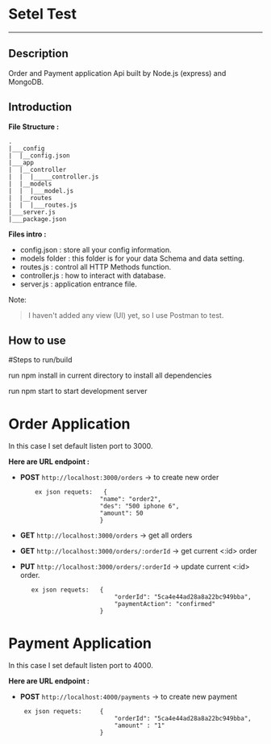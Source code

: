 # Setel Test
------
## Description
Order and Payment application Api built by Node.js (express) and MongoDB.

## Introduction
**File Structure :**
```
.
|___config
|  |__config.json
|___app
|  |__controller
|  |  |_____controller.js
|  |__models
|  |  |___model.js
|  |__routes
|  |  |___routes.js
|___server.js
|___package.json
```
**Files intro :**
* config.json : store all your config information.
* models folder : this folder is for your data Schema and data setting.
* routes.js : control all HTTP Methods function.
* controller.js : how to interact with database.
* server.js : application entrance file.

Note:
> I haven't added any view (UI) yet, so I use Postman to test.

## How to use ##

#Steps to run/build

run npm install in current directory to install all dependencies

run npm start to start development server

# Order Application

In this case I set default listen port to 3000.

**Here are URL endpoint :**
* **POST** ```http://localhost:3000/orders```  -> to create new order

          ex json requets:   {
                            "name": "order2",
                            "des": "500 iphone 6",
                            "amount": 50
                            }
    

* **GET** ```http://localhost:3000/orders```  -> get all orders

* **GET** ```http://localhost:3000/orders/:orderId```  -> get current <:id> order

* **PUT** ```http://localhost:3000/orders/:orderId```  -> update current <:id> order.

         ex json requets:   {
                                "orderId": "5ca4e44ad28a8a22bc949bba",
                                "paymentAction": "confirmed"
                            }

# Payment Application

In this case I set default listen port to 4000.

**Here are URL endpoint :**
* **POST** ```http://localhost:4000/payments```  -> to create new payment

       ex json requets:     {
                                "orderId": "5ca4e44ad28a8a22bc949bba",
                                "amount" : "1"
                            }

